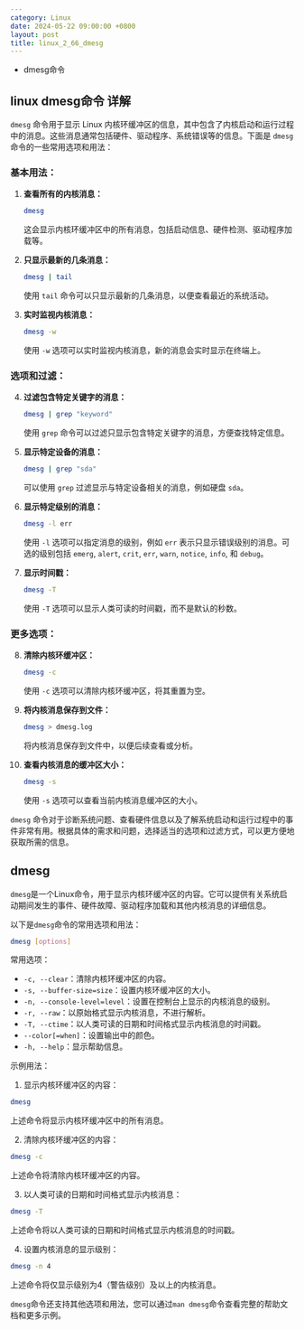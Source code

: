 ```yaml
---
category: Linux
date: 2024-05-22 09:00:00 +0800
layout: post
title: linux_2_66_dmesg
---
```


+ dmesg命令

## linux dmesg命令 详解

`dmesg` 命令用于显示 Linux 内核环缓冲区的信息，其中包含了内核启动和运行过程中的消息。这些消息通常包括硬件、驱动程序、系统错误等的信息。下面是 `dmesg` 命令的一些常用选项和用法：

### 基本用法：

1. **查看所有的内核消息：**
   ```bash
   dmesg
   ```
   这会显示内核环缓冲区中的所有消息，包括启动信息、硬件检测、驱动程序加载等。

2. **只显示最新的几条消息：**
   ```bash
   dmesg | tail
   ```
   使用 `tail` 命令可以只显示最新的几条消息，以便查看最近的系统活动。

3. **实时监视内核消息：**
   ```bash
   dmesg -w
   ```
   使用 `-w` 选项可以实时监视内核消息，新的消息会实时显示在终端上。

### 选项和过滤：

4. **过滤包含特定关键字的消息：**
   ```bash
   dmesg | grep "keyword"
   ```
   使用 `grep` 命令可以过滤只显示包含特定关键字的消息，方便查找特定信息。

5. **显示特定设备的消息：**
   ```bash
   dmesg | grep "sda"
   ```
   可以使用 `grep` 过滤显示与特定设备相关的消息，例如硬盘 `sda`。

6. **显示特定级别的消息：**
   ```bash
   dmesg -l err
   ```
   使用 `-l` 选项可以指定消息的级别，例如 `err` 表示只显示错误级别的消息。可选的级别包括 `emerg`, `alert`, `crit`, `err`, `warn`, `notice`, `info`, 和 `debug`。

7. **显示时间戳：**
   ```bash
   dmesg -T
   ```
   使用 `-T` 选项可以显示人类可读的时间戳，而不是默认的秒数。

### 更多选项：

8. **清除内核环缓冲区：**
   ```bash
   dmesg -c
   ```
   使用 `-c` 选项可以清除内核环缓冲区，将其重置为空。

9. **将内核消息保存到文件：**
   ```bash
   dmesg > dmesg.log
   ```
   将内核消息保存到文件中，以便后续查看或分析。

10. **查看内核消息的缓冲区大小：**
    ```bash
    dmesg -s
    ```
    使用 `-s` 选项可以查看当前内核消息缓冲区的大小。

`dmesg` 命令对于诊断系统问题、查看硬件信息以及了解系统启动和运行过程中的事件非常有用。根据具体的需求和问题，选择适当的选项和过滤方式，可以更方便地获取所需的信息。

## dmesg

`dmesg`是一个Linux命令，用于显示内核环缓冲区的内容。它可以提供有关系统启动期间发生的事件、硬件故障、驱动程序加载和其他内核消息的详细信息。

以下是`dmesg`命令的常用选项和用法：

```bash
dmesg [options]
```

常用选项：

- `-c, --clear`：清除内核环缓冲区的内容。
- `-s, --buffer-size=size`：设置内核环缓冲区的大小。
- `-n, --console-level=level`：设置在控制台上显示的内核消息的级别。
- `-r, --raw`：以原始格式显示内核消息，不进行解析。
- `-T, --ctime`：以人类可读的日期和时间格式显示内核消息的时间戳。
- `--color[=when]`：设置输出中的颜色。
- `-h, --help`：显示帮助信息。

示例用法：

1. 显示内核环缓冲区的内容：

```bash
dmesg
```

上述命令将显示内核环缓冲区中的所有消息。

2. 清除内核环缓冲区的内容：

```bash
dmesg -c
```

上述命令将清除内核环缓冲区的内容。

3. 以人类可读的日期和时间格式显示内核消息：

```bash
dmesg -T
```

上述命令将以人类可读的日期和时间格式显示内核消息的时间戳。

4. 设置内核消息的显示级别：

```bash
dmesg -n 4
```

上述命令将仅显示级别为4（警告级别）及以上的内核消息。

`dmesg`命令还支持其他选项和用法，您可以通过`man dmesg`命令查看完整的帮助文档和更多示例。